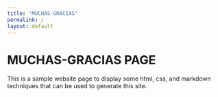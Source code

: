 ```yaml
---
title: "MUCHAS-GRACIAS"
permalink: /
layout: default
---
```

# MUCHAS-GRACIAS PAGE

This is a sample website page to display some  html, css, and markdown techniques that can be used to generate this site.